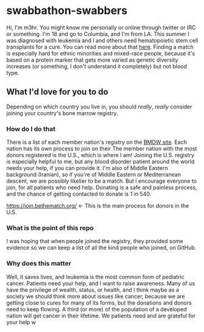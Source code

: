 # swabbathon-swabbers
Hi, I'm m3hr. You might know me personally or online through twitter or IRC or something. I'm 18 and go to Columbia, and I'm from LA. This summer I was diagnosed with leukemia and I and others need hematopoietic stem cell transplants for a cure. You can read more about that [here](https://en.wikipedia.org/wiki/Hematopoietic_stem_cell_transplantation). Finding a match is especially hard for ethnic minorities and mixed-race people, because it's based on a protein marker that gets more varied as genetic diversity increases (or something, I don't understand it completely) but not blood type.

## What I'd love for you to do
Depending on which country you live in, you should *really*, *really* consider joining your country's bone marrow registry.

### How do I do that
There is a list of each member nation's registry on the [BMDW site](https://www.bmdw.org/index.php?id=addresses_members&no_cache=1). Each nation has its own process to join on their The member nation with the most donors registered is the U.S., which is where I am! Joining the U.S. registry is especially helpful to me, but any blood disorder patient around the world needs your help, if you can provide it. I'm also of Middle Eastern background (Iranian), so if you're of Middle Eastern or Mediterranean descent, we are possibly likelier to be a match. But I encourage everyone to join, for all patients who need help. Donating is a safe and painless process, and the chance of getting contacted to donate is 1 in 540.

https://join.bethematch.org/ <- This is the main process for donors in the U.S.

### What is the point of this repo
I was hoping that when people joined the registry, they provided some evidence so we can keep a list of all the kind people who joined, on GitHub.

### Why does this matter
Well, it saves lives, and leukemia is the most common form of pediatric cancer. Patients need your help, and I want to raise awareness. Many of us have the privilege of wealth, status, or health, and I think maybe as a society we should think more about issues like cancer, because we are getting close to cures for many of its forms, but the donations and donors need to keep flowing. A third (or more) of the population of a developed nation will get cancer in their lifetime. We patients need and are grateful for your help *w*
